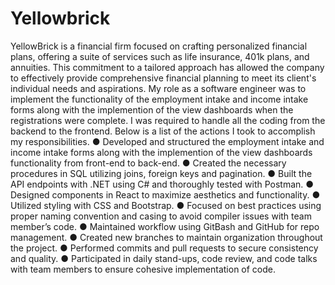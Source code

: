 # Yellowbrick

YellowBrick is a financial firm focused on crafting personalized financial plans, offering a suite of services such as life insurance, 401k plans, and annuities. This commitment to a tailored approach has allowed the company to effectively provide comprehensive financial planning to meet its client's individual needs and aspirations.
My role as a software engineer was to implement the functionality of the employment intake and income intake forms along with the implemention of the view dashboards when the registrations were complete. I was required to handle all the coding from the backend to the frontend. Below is a list of the actions I took to accomplish my responsibilities.
● Developed and structured the employment intake and income intake forms along with the implemention of the view dashboards functionality from front-end to back-end.
● Created the necessary procedures in SQL utilizing joins, foreign keys and pagination.
● Built the API endpoints with .NET using C# and thoroughly tested with Postman.
● Designed components in React to maximize aesthetics and functionality.
● Utilized styling with CSS and Bootstrap.
● Focused on best practices using proper naming convention and casing to avoid compiler issues with team member’s code.
● Maintained workflow using GitBash and GitHub for repo management.
● Created new branches to maintain organization throughout the project.
● Performed commits and pull requests to secure consistency and quality.
● Participated in daily stand-ups, code review, and code talks with team members to ensure cohesive implementation of code.
